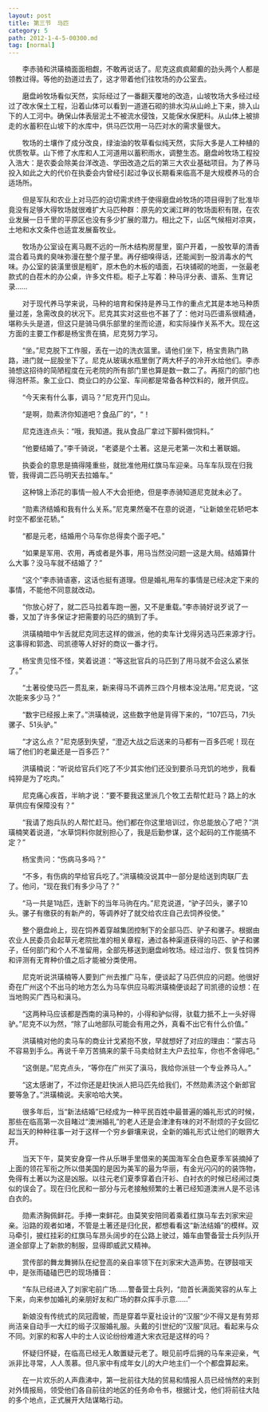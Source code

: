 ```yaml
---
layout: post
title: 第三节　马匹
category: 5
path: 2012-1-4-5-00300.md
tag: [normal]
---
```


　　李赤骑和洪璜楠面面相觑，不敢再说话了。尼克这疯疯颠癫的劲头两个人都是领教过得。等他的劲道过去了，这才带着他们往牧场的办公室去。

　　磨盘岭牧场看似天然，实际经过了一番翻天覆地的改造，山坡牧场大多经过经过了改水保土工程，沿着山体可以看到一道道石砌的排水沟从山岭上下来，排入山下的人工河中。确保山体表层泥土不被流水侵蚀，又能保水保肥料。从山体上被排走的水蓄积在山坡下的水库中，供马匹饮用一马匹对水的需求量很大。

　　牧场的土壤作了成分改良，绿油油的牧草看似纯天然，实际大多是人工种植的优质牧草。山下修了水库和人工河道用以蓄积雨水，调整生态。磨盘岭牧场工程投入浩大：是农委会除美台洋改造、学田改造之后的第三大农业基础项目。为了养马投入如此之大的代价在执委会内曾经引起过争议长期看来临高不是大规模养马的合适场所。

　　但是军队和农业上对马匹的迫切需求终于使得磨盘岭牧场的项目得到了批准毕竟没有足够大得牧场就很难扩大马匹种群：原先的文澜江畔的牧场面积有限，在农业发展一日千里的平原区也没有多少扩展的潜力。相比之下，山区气候相对凉爽，土地和水文条件也适宜发展畜牧业。

　　牧场办公室设在离马厩不远的一所木结构房屋里，窗户开着，一股牧草的清香混合着马粪的臭味弥漫在整个屋子里。再仔细嗅得话，还能闻到一股消毒水的气味。办公室的装潢里很是粗旷，原木色的木板的墙面，石块铺砌的地面，一张最老款式的白茬木的办公桌，许多文件柜。柜子上写着：种马评分表、谱系、生育记录……

　　对于现代养马学来说，马种的培育和保持是养马工作的重点尤其是本地马种质量过差，急需改良的状况下。尼克其实对这些也不甚了了：他对马匹谱系很精通，堪称头头是道，但这只是骑马俱乐部里的坐而论道，和实际操作关系不大。现在这方面的主要工作都是杨宝贵在搞，尼克努力学习。

　　“坐。”尼克脱下工作服，丢在一边的洗衣篮里。请他们坐下，杨宝贵熟门熟路，进门就一屁股坐下了。尼克从玻璃水瓶里倒了两大杯子的冷开水给他们。李赤骑想这招待的简陋程度在元老院的所有部门里也算是数一数二了。再抠门的部门也得泡杯茶。象工业口、商业口的办公室、车间都是常备各种饮料的，敞开供应。

　　“今天来有什么事，调马？”尼克开门见山。

　　“是啊，勋素济你知道吧？食品厂的“，“！

　　尼克连连点头：“哦，我知道。我从食品厂拿过下脚料做饲料。”

　　“他要结婚了。”李千骑说，“老婆是个土著。这是元老第一次和土著联姻。

　　执委会的意思是搞得隆重些，就批准他用红旗马车迎亲。马车车队现在归我管，我得调二匹马明天去拉婚车。”

　　这种锦上添花的事情一般人不大会拒绝，但是李赤骑知道尼克就未必了。

　　“勋素济结婚和我有什么关系。”尼克果然毫不在意的说道，“让新娘坐花轿吧本时空不都坐花轿。”

　　“都是元老，结婚用个马车你总得卖个面子吧。”

　　“如果是军用、农用，再或者是外事，用马当然没问题一这是大局。结婚算什么大事？没马车就不结婚了？”

　　“这个”李赤骑语塞，这话也挺有道理。但是婚礼用车的事情是已经决定下来的事情，不能他不同意就改动。

　　“你放心好了，就二匹马拉着车跑一圈，又不是重载。”李赤骑好说歹说了一番，又加了许多保证才把需要的马匹的搞到了手。

　　洪璜楠暗中乍舌就尼克同志这样的做派，他的卖车计戈得另选马匹来源才行。这事得和郭逸、司凯德等人好好的商议一番才行。

　　杨宝贵见怪不怪，笑着说道：“等这批官兵的马匹到了用马就不会这么紧张了。”

　　“土著役使马匹一贯乱来，新来得马不调养三四个月根本没法用。”尼克说，“这次能来多少马？”

　　“数宇已经报上来了。”洪璜楠说，这些数字他是背得下来的，“107匹马，71头骡子、51头驴。”

　　“才这么点？”尼克感到失望，“澄迈大战之后送来的马都有一百多匹呢！现在端了他们的老巢还是一百多匹？”

　　洪璜楠说：“听说给官兵们吃了不少其实他们还没到要杀马充饥的地步，我看纯猝是为了吃肉。”

　　尼克痛心疾首，半晌才说：“要不要我这里派几个牧工去帮忙赶马？路上的水草供应有保障没有？”

　　“我请了炮兵队的人帮忙赶马。他们都在你这里培训过，你总能放心了吧？”洪璜楠笑着说道，“水草饲料你就别担心了，我是后勤参谋，这个起码的工作能搞不定？”

　　杨宝贵问：“伤病马多吗？”

　　“不多，有伤病的早给官兵吃了。”洪璜楠没说其中一部分是给送到肉联厂去了。他问，“现在我们有多少马了？”

　　“马一共是1咕匹，连新下的当年马驹在内。”尼克说道，“驴子凹头，骡子10头。骡子有缴获的有新产的，等调养好了就交给农庄自己去饲养役使。”

　　整个磨盘岭上，现在饲养着穿越集团控制下的全部马匹、驴子和骡子。根据由农业人民委员会起草元老院批准的相关章程，通过各种渠道获得的马匹、驴子和骡子，任何部门和个人不准留用，全部先移送到磨盘岭牧场。经过治疗、恢复性饲养和评测有无育种价值之后才能被分类使用。

　　尼克听说洪璜楠等人要到广州去推广马车，便谈起了马匹供应的问题。他很好奇在广州这个不出马的地方怎么为马车供应马暇洪璜楠便谈起了司凯德的设想：在当地购买广西马和滇马。

　　“这两种马应该都是西南的滇马种的，小得和驴似得，驮载力抵不上一头好得驴。”尼克不以为然，“除了山地部队可能会有用之外，真看不出它有什么价值。”

　　洪璜楠对他的卖马车的商业计戈紧抱不放，早就想好了对应的理由：“蒙古马不容易到手么。再说千辛万苦搞来的蒙千马卖给财主大户去拉车，你也不舍得吧。”

　　“这倒是。”尼克点头，“等你在广州买了滇马，我给你派驻一个专业养马人。”

　　“这太感谢了，不过你还是赶快派人把马匹先给我们，不然勋素济这个新郎官要等急了。”洪璜楠说。夫家哈哈大笑。

　　很多年后，当“新法结婚”已经成为一种平民百姓中最普遍的婚礼形式的时候，那些在临高第一次目睹过“澳洲婚礼”的老人还是会津津有味的对不耐烦的子女回忆起当天的种种往事一对于这样一个穷乡僻壤来说，全新的婚礼形式让他们的眼界大开。

　　当天下午，莫笑安身穿一件从乐琳手里借来的美国海军全白色夏季军装摘掉了上面的领花军衔之所以借美国的是因为美军的最为华丽，有金光闪闪的的装饰物，免得有土著以为这是凶服。以往元老们夏季穿着白汗衫、白衬衣的时候已经闹过类似的误会了。现在归化民和一部分与元老接触频繁的土著已经知道澳洲人是不忌讳白衣的。

　　勋素济胸佩鲜花。手捧一束鲜花。由莫笑安陪同着乘着红旗马车去刘家宋迎亲。沿路的观者如堵，不管是土著还是归化民，都想看看这“新法结婚”的模样。双马牵引，披红挂彩的红旗马车昂头阔步的在公路上驶过，婚车由警备营士兵列队开道全部穿上了新款的制服，显得即威武又精神。

　　赏传部的舞龙舞狮队在纪登高的亲自率领下在刘家宋大造声势。在锣鼓喧天中，是张雨磕磕巴巴的现场播音：

　　“车队已经进入了刘家宅前广场……警备营士兵列，“勋首长满面笑容的从车上下来，向来参加婚礼的亲朋好友和广场的群众挥手示意……”

　　新娘没有传统式的凤冠霞帔，而是穿着华夏社设计的“汉服”少不得又是有劳郑尚洁亲自动手一大红的缎子汉服婚礼服。头戴的引世纪的“汉服”凤冠。看起来与众不同。刘家的和客人中的士人议论纷纷难道大宋衣冠是这样的吗？

　　怀疑归怀疑，在临高已经无人敢置疑元老了。眼见前呼后拥的马车来迎亲，气派非比寻常，人人羡慕。但凡家中有成年女儿的大户地主们一个个都盘算起来。

　　在一片欢乐的人声鼎沸中，第一批前往大陆的贸易和情报人员已经悄然的来到对外情报局，领受他们各自前往的地区的任务命令书，根据计戈，他们将前往大陆的多个地点，正式展开大陆谋略行动。